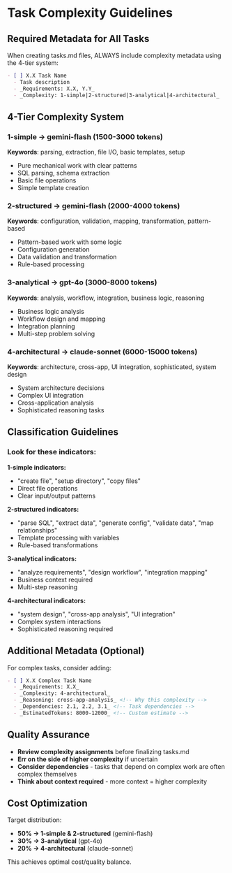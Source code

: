 # Task Complexity Guidelines

## Required Metadata for All Tasks

When creating tasks.md files, ALWAYS include complexity metadata using the 4-tier system:

```markdown
- [ ] X.X Task Name
  - Task description
  - _Requirements: X.X, Y.Y_
  - _Complexity: 1-simple|2-structured|3-analytical|4-architectural_
```

## 4-Tier Complexity System

### 1-simple → gemini-flash (1500-3000 tokens)

**Keywords**: parsing, extraction, file I/O, basic templates, setup

- Pure mechanical work with clear patterns
- SQL parsing, schema extraction
- Basic file operations
- Simple template creation

### 2-structured → gemini-flash (2000-4000 tokens)

**Keywords**: configuration, validation, mapping, transformation, pattern-based

- Pattern-based work with some logic
- Configuration generation
- Data validation and transformation
- Rule-based processing

### 3-analytical → gpt-4o (3000-8000 tokens)

**Keywords**: analysis, workflow, integration, business logic, reasoning

- Business logic analysis
- Workflow design and mapping
- Integration planning
- Multi-step problem solving

### 4-architectural → claude-sonnet (6000-15000 tokens)

**Keywords**: architecture, cross-app, UI integration, sophisticated, system design

- System architecture decisions
- Complex UI integration
- Cross-application analysis
- Sophisticated reasoning tasks

## Classification Guidelines

### Look for these indicators:

**1-simple indicators:**

- "create file", "setup directory", "copy files"
- Direct file operations
- Clear input/output patterns

**2-structured indicators:**

- "parse SQL", "extract data", "generate config", "validate data", "map relationships"
- Template processing with variables
- Rule-based transformations

**3-analytical indicators:**

- "analyze requirements", "design workflow", "integration mapping"
- Business context required
- Multi-step reasoning

**4-architectural indicators:**

- "system design", "cross-app analysis", "UI integration"
- Complex system interactions
- Sophisticated reasoning required

## Additional Metadata (Optional)

For complex tasks, consider adding:

```markdown
- [ ] X.X Complex Task Name
  - _Requirements: X.X_
  - _Complexity: 4-architectural_
  - _Reasoning: cross-app-analysis_ <!-- Why this complexity -->
  - _Dependencies: 2.1, 2.2, 3.1_ <!-- Task dependencies -->
  - _EstimatedTokens: 8000-12000_ <!-- Custom estimate -->
```

## Quality Assurance

- **Review complexity assignments** before finalizing tasks.md
- **Err on the side of higher complexity** if uncertain
- **Consider dependencies** - tasks that depend on complex work are often complex themselves
- **Think about context required** - more context = higher complexity

## Cost Optimization

Target distribution:

- **50% → 1-simple & 2-structured** (gemini-flash)
- **30% → 3-analytical** (gpt-4o)
- **20% → 4-architectural** (claude-sonnet)

This achieves optimal cost/quality balance.
